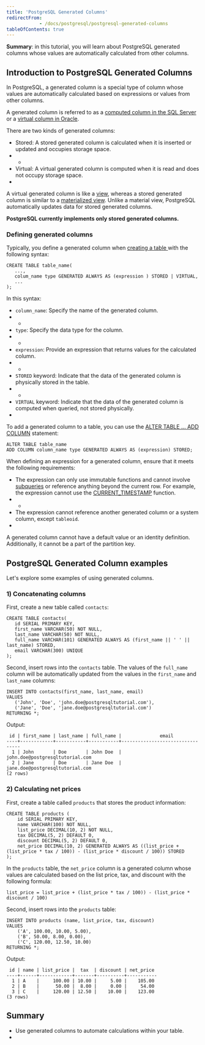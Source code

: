 ```yaml
---
title: 'PostgreSQL Generated Columns'
redirectFrom: 
            - /docs/postgresql/postgresql-generated-columns
tableOfContents: true
---
```


**Summary**: in this tutorial, you will learn about PostgreSQL generated columns whose values are automatically calculated from other columns.



## Introduction to PostgreSQL Generated Columns



In PostgreSQL, a generated column is a special type of column whose values are automatically calculated based on expressions or values from other columns.



A generated column is referred to as a [computed column in the SQL Server](https://www.sqlservertutorial.net/sql-server-basics/sql-server-computed-columns/) or a [virtual column in Oracle](https://www.oracletutorial.com/oracle-basics/oracle-virtual-column/).



There are two kinds of generated columns:



- Stored: A stored generated column is calculated when it is inserted or updated and occupies storage space.
- -
- Virtual: A virtual generated column is computed when it is read and does not occupy storage space.
- 


A virtual generated column is like a [view](https://www.postgresqltutorial.com/postgresql-views/), whereas a stored generated column is similar to a [materialized view](https://www.postgresqltutorial.com/postgresql-views/postgresql-materialized-views/). Unlike a material view, PostgreSQL automatically updates data for stored generated columns.



**PostgreSQL currently implements only stored generated columns.**



### Defining generated columns



Typically, you define a generated column when [creating a table ](/docs/postgresql/postgresql-create-table)with the following syntax:



```
CREATE TABLE table_name(
   ...,
   colum_name type GENERATED ALWAYS AS (expression ) STORED | VIRTUAL,
   ...
);
```



In this syntax:



- `column_name`: Specify the name of the generated column.
- -
- `type`: Specify the data type for the column.
- -
- `expression`: Provide an expression that returns values for the calculated column.
- -
- `STORED` keyword: Indicate that the data of the generated column is physically stored in the table.
- -
- `VIRTUAL` keyword: Indicate that the data of the generated column is computed when queried, not stored physically.
- 


To add a generated column to a table, you can use the [ALTER TABLE ... ADD COLUMN](/docs/postgresql/postgresql-add-column) statement:



```
ALTER TABLE table_name
ADD COLUMN column_name type GENERATED ALWAYS AS (expression) STORED;
```



When defining an expression for a generated column, ensure that it meets the following requirements:



- The expression can only use immutable functions and cannot involve [subqueries](/docs/postgresql/postgresql-subquery/) or reference anything beyond the current row. For example, the expression cannot use the [CURRENT_TIMESTAMP](https://www.postgresqltutorial.com/postgresql-date-functions/postgresql-current_timestamp) function.
- -
- The expression cannot reference another generated column or a system column, except `tableoid`.
- 


A generated column cannot have a default value or an identity definition. Additionally, it cannot be a part of the partition key.



## PostgreSQL Generated Column examples



Let's explore some examples of using generated columns.



### 1) Concatenating columns



First, create a new table called `contacts`:



```
CREATE TABLE contacts(
   id SERIAL PRIMARY KEY,
   first_name VARCHAR(50) NOT NULL,
   last_name VARCHAR(50) NOT NULL,
   full_name VARCHAR(101) GENERATED ALWAYS AS (first_name || ' ' || last_name) STORED,
   email VARCHAR(300) UNIQUE
);
```



Second, insert rows into the `contacts` table. The values of the `full_name` column will be automatically updated from the values in the `first_name` and `last_name` columns:



```
INSERT INTO contacts(first_name, last_name, email)
VALUES
   ('John', 'Doe', 'john.doe@postgresqltutorial.com'),
   ('Jane', 'Doe', 'jane.doe@postgresqltutorial.com')
RETURNING *;
```



Output:



```
 id | first_name | last_name | full_name |              email
----+------------+-----------+-----------+---------------------------------
  1 | John       | Doe       | John Doe  | john.doe@postgresqltutorial.com
  2 | Jane       | Doe       | Jane Doe  | jane.doe@postgresqltutorial.com
(2 rows)
```



### 2) Calculating net prices



First, create a table called `products` that stores the product information:



```
CREATE TABLE products (
    id SERIAL PRIMARY KEY,
    name VARCHAR(100) NOT NULL,
    list_price DECIMAL(10, 2) NOT NULL,
    tax DECIMAL(5, 2) DEFAULT 0,
    discount DECIMAL(5, 2) DEFAULT 0,
    net_price DECIMAL(10, 2) GENERATED ALWAYS AS ((list_price + (list_price * tax / 100)) - (list_price * discount / 100)) STORED
);
```



In the `products` table, the `net_price` column is a generated column whose values are calculated based on the list price, tax, and discount with the following formula:



```
list_price = list_price + (list_price * tax / 100)) - (list_price * discount / 100)
```



Second, insert rows into the `products` table:



```
INSERT INTO products (name, list_price, tax, discount)
VALUES
    ('A', 100.00, 10.00, 5.00),
    ('B', 50.00, 8.00, 0.00),
    ('C', 120.00, 12.50, 10.00)
RETURNING *;
```



Output:



```
 id | name | list_price |  tax  | discount | net_price
----+------+------------+-------+----------+-----------
  1 | A    |     100.00 | 10.00 |     5.00 |    105.00
  2 | B    |      50.00 |  8.00 |     0.00 |     54.00
  3 | C    |     120.00 | 12.50 |    10.00 |    123.00
(3 rows)
```



## Summary



- Use generated columns to automate calculations within your table.
- 

